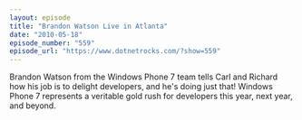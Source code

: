 ```yaml
---
layout: episode
title: "Brandon Watson Live in Atlanta"
date: "2010-05-18"
episode_number: "559"
episode_url: "https://www.dotnetrocks.com/?show=559"
---
```


Brandon Watson from the Windows Phone 7 team tells Carl and Richard how his job is to delight developers, and he's doing just that! Windows Phone 7 represents a veritable gold rush for developers this year, next year, and beyond.
